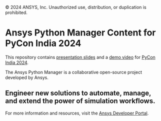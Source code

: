 © 2024 ANSYS, Inc. Unauthorized use, distribution, or duplication is prohibited.

# Ansys Python Manager Content for PyCon India 2024
   
This repository contains [presentation slides](https://github.com/ansys/pycon-india-2024/raw/d92bb416cd58e17ad2910aee77a8bfc8f8b41420/Content/Ansys_Python_Manager_PyCon_India_2024.pptx) and a [demo video](https://github.com/ansys/pycon-india-2024/discussions/2#discussioncomment-9437150) for [PyCon India 2024](https://in.pycon.org/2024/). 

The Ansys Python Manager is a collaborative open-source project developed by Ansys. 


## Engineer new solutions to automate, manage, and extend the power of simulation workflows. 
For more information and resources, visit the [Ansys Developer Portal](https://developer.ansys.com).  
